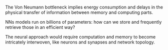 The Von Neumann bottleneck implies energy consumption and delays in the physical transfer of information between memory and computing parts.

NNs models run on billions of parameters: how can we store and frequently retrieve those in an efficient way?

The neural approach would require computation and memory to become intricately interwoven, like neurons and synapses and network topology.

